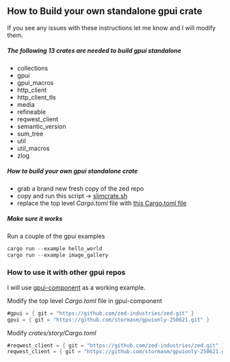 
## How to Build your own standalone gpui crate

If you see any issues with these instructions let me know and I will
modify them.

##### The following 13 crates are needed to build gpui standalone

- collections
- gpui
- gpui_macros
- http_client
- http_client_tls
- media
- refineable
- reqwest_client
- semantic_version
- sum_tree
- util
- util_macros
- zlog

##### How to build your own gpui standalone crate

- grab a brand new fresh copy of the zed repo
- copy and run this script -> [slimcrate.sh](https://github.com/stormasm/gpuionly-250621/blob/main/slimcrate.sh)
- replace the top level *Cargo.toml* file with [this Cargo.toml file](https://github.com/stormasm/gpuionly-250621/blob/main/Cargo.toml)

##### Make sure it works

Run a couple of the gpui examples

```rust
cargo run --example hello_world
cargo run --example image_gallery
```

### How to use it with other gpui repos

I will use [gpui-component](https://github.com/longbridge/gpui-component) as a working example.

Modify the top level *Cargo.toml* file in gpui-component

```rust
#gpui = { git = "https://github.com/zed-industries/zed.git" }
gpui = { git = "https://github.com/stormasm/gpuionly-250621.git" }
```

Modify *crates/story/Cargo.toml*

```rust
#reqwest_client = { git = "https://github.com/zed-industries/zed.git" }
reqwest_client = { git = "https://github.com/stormasm/gpuionly-250621.git" }
```
